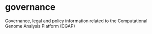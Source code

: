 # governance
Governance, legal and policy information related to the Computational Genome Analysis Platform (CGAP)
